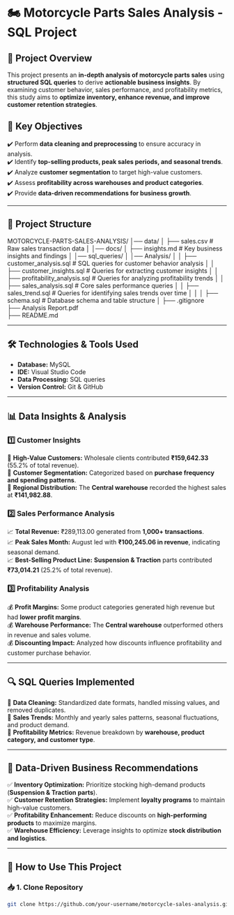 # 🏍️ Motorcycle Parts Sales Analysis - SQL Project  

## 📌 Project Overview  
This project presents an **in-depth analysis of motorcycle parts sales** using **structured SQL queries** to derive **actionable business insights**. By examining customer behavior, sales performance, and profitability metrics, this study aims to **optimize inventory, enhance revenue, and improve customer retention strategies**.  

## 🎯 Key Objectives  
✔️ Perform **data cleaning and preprocessing** to ensure accuracy in analysis.  
✔️ Identify **top-selling products, peak sales periods, and seasonal trends**.  
✔️ Analyze **customer segmentation** to target high-value customers.  
✔️ Assess **profitability across warehouses and product categories**.  
✔️ Provide **data-driven recommendations for business growth**.  

---

## 📂 Project Structure  

MOTORCYCLE-PARTS-SALES-ANALYSIS/
│── data/
│   ├── sales.csv                      # Raw sales transaction data
│
│── docs/
│   ├── insights.md                     # Key business insights and findings
│
│── sql_queries/
│   │── Analysis/
│   │   ├── customer_analysis.sql        # SQL queries for customer behavior analysis
│   │   ├── customer_insights.sql        # Queries for extracting customer insights
│   │   ├── profitability_analysis.sql   # Queries for analyzing profitability trends
│   │   ├── sales_analysis.sql           # Core sales performance queries
│   │   ├── sales_trend.sql              # Queries for identifying sales trends over time
│   │
│   ├── schema.sql                        # Database schema and table structure
│
├── .gitignore                             
├── Analysis Report.pdf                    
├── README.md                              


---

## 🛠️ Technologies & Tools Used  
- **Database:** MySQL  
- **IDE:** Visual Studio Code  
- **Data Processing:** SQL queries  
- **Version Control:** Git & GitHub  

---

## 📊 Data Insights & Analysis  

### 1️⃣ Customer Insights  
🔹 **High-Value Customers:** Wholesale clients contributed **₹159,642.33** (55.2% of total revenue).  
🔹 **Customer Segmentation:** Categorized based on **purchase frequency and spending patterns**.  
🔹 **Regional Distribution:** The **Central warehouse** recorded the highest sales at **₹141,982.88**.  

### 2️⃣ Sales Performance Analysis  
📈 **Total Revenue:** ₹289,113.00 generated from **1,000+ transactions**.  
📈 **Peak Sales Month:** August led with **₹100,245.06 in revenue**, indicating seasonal demand.  
📈 **Best-Selling Product Line:** **Suspension & Traction** parts contributed **₹73,014.21** (25.2% of total revenue).  

### 3️⃣ Profitability Analysis  
💰 **Profit Margins:** Some product categories generated high revenue but had **lower profit margins**.  
💰 **Warehouse Performance:** The **Central warehouse** outperformed others in revenue and sales volume.  
💰 **Discounting Impact:** Analyzed how discounts influence profitability and customer purchase behavior.  

---

## 🔍 SQL Queries Implemented  
🔹 **Data Cleaning:** Standardized date formats, handled missing values, and removed duplicates.  
🔹 **Sales Trends:** Monthly and yearly sales patterns, seasonal fluctuations, and product demand.  
🔹 **Profitability Metrics:** Revenue breakdown by **warehouse, product category, and customer type**.  

---

## 📢 Data-Driven Business Recommendations  
✅ **Inventory Optimization:** Prioritize stocking high-demand products (**Suspension & Traction parts**).  
✅ **Customer Retention Strategies:** Implement **loyalty programs** to maintain high-value customers.  
✅ **Profitability Enhancement:** Reduce discounts on **high-performing products** to maximize margins.  
✅ **Warehouse Efficiency:** Leverage insights to optimize **stock distribution and logistics**.  

---

## 🚀 How to Use This Project  

### 📥 1. Clone Repository  
```bash
git clone https://github.com/your-username/motorcycle-sales-analysis.git
